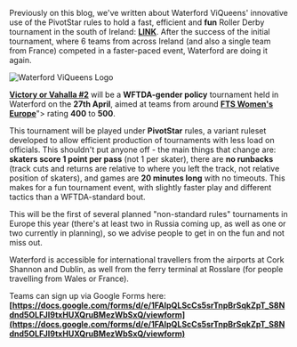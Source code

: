 Previously on this blog, we've written about Waterford ViQueens' innovative use of the PivotStar rules to hold a fast, efficient and **fun** Roller Derby tournament in the south of Ireland: **[LINK](https://www.scottishrollerderbyblog.com/posts/2018/05/21/viqueens-victorious-valhalla-a-test-for-pivotstar-rules/)**.
After the success of the initial tournament, where 6 teams from across Ireland (and also a single team from France) competed in a faster-paced event, Waterford are doing it again.

<!-- wp:image {"id":27911,"align":"center"} -->
![Waterford ViQueens Logo](https://www.scottishrollerderbyblog.com/images/2019/fb/waterfordviqueens.png "Waterford ViQueens Logo")
<!-- /wp:image -->

**[Victory or Vahalla #2](https://www.facebook.com/events/477884896068750/)** will be a **WFTDA-gender policy** tournament held in Waterford on the **27th April**, aimed at teams from around **[FTS Women's Europe](http://flattrackstats.com/rankings/women/women_europe)**"> rating **400** to **500**. 

This tournament will be played under **PivotStar** rules, a variant ruleset developed to allow efficient production of tournaments with less load on officials. This shouldn't put anyone off - the main things that change are: **skaters score 1 point per pass** (not 1 per skater), there are **no runbacks** (track cuts and returns are relative to where you left the track, not relative position of skaters), and games are **20 minutes long** with no timeouts. 
This makes for a fun tournament event, with slightly faster play and different tactics than a WFTDA-standard bout.

This will be the first of several planned "non-standard rules" tournaments in Europe this year (there's at least two in Russia coming up, as well as one or two currently in planning), so we advise people to get in on the fun and not miss out.

Waterford is accessible for international travellers from the airports at Cork Shannon and Dublin, as well from the ferry terminal at Rosslare (for people travelling from Wales or France).

Teams can sign up via Google Forms here: **[https://docs.google.com/forms/d/e/1FAIpQLScCs5srTnpBrSqkZpT_S8Ndnd5OLFJI9txHUXQruBMezWbSxQ/viewform](https://docs.google.com/forms/d/e/1FAIpQLScCs5srTnpBrSqkZpT_S8Ndnd5OLFJI9txHUXQruBMezWbSxQ/viewform)**

